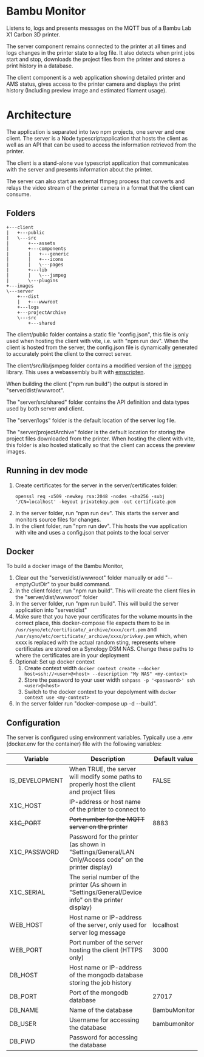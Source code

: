 # Bambu Monitor
Listens to, logs and presents messages on the MQTT bus of a Bambu Lab X1 Carbon 3D printer.

The server component remains connected to the printer at all times and logs changes in the printer state to a log file. It also detects when print jobs start and stop, downloads the project files from the printer and stores a print history in a database.

The client component is a web application showing detailed printer and AMS status, gives access to the printer camera and displays the print history (Including preview image and estimated filament usage).

# Architecture
The application is separated into two npm projects, one server and one client. The server is a Node typescriptapplication that hosts the client as well as an API that can be used to access the information retrieved from the printer.

The client is a stand-alone vue typescript application that communicates with the server and presents information about the printer.

The server can also start an external ffmpeg process that converts and relays the video stream of the printer camera in a format that the client can consume.

## Folders
```
+---client
|   +---public
|   \---src
|       +---assets
|       +---components
|       |   +---generic
|       |   +---icons
|       |   \---pages
|       +---lib
|       |   \---jsmpeg
|       \---plugins
+---images
\---server
    +---dist
    |   +---wwwroot
    +---logs
    +---projectArchive
    \---src
        +---shared
```
The client/public folder contains a static file "config.json", this file is only used when hosting the client with vite, i.e. with "npm run dev". When the client is hosted from the server, the config.json file is dynamically generated to accurately point the client to the correct server.

The client/src/lib/jsmpeg folder contains a modified version of the [jsmpeg](https://github.com/phoboslab/jsmpeg) library. This uses a webassembly built with [emscripten](https://emscripten.org/).

When building the client ("npm run build") the output is stored in "server/dist/wwwroot".

The "server/src/shared" folder contains the API definition and data types used by both server and client.

The "server/logs" folder is the default location of the server log file.

The "server/projectArchive" folder is the default location for storing the project files downloaded from the printer. When hosting the client with vite, this folder is also hosted statically so that the client can access the preview images.

## Running in dev mode
1. Create certificates for the server in the server/certificates folder:
    ```
    openssl req -x509 -newkey rsa:2048 -nodes -sha256 -subj '/CN=localhost' -keyout privatekey.pem -out certificate.pem
    ```
1. In the server folder, run "npm run dev". This starts the server and monitors source files for changes.
1. In the client folder, run "npm run dev". This hosts the vue application with vite and uses a config.json that points to the local server

## Docker
To build a docker image of the Bambu Monitor,
1. Clear out the "server/dist/wwwroot" folder manually or add "--emptyOutDir" to your build command.
1. In the client folder, run "npm run build". This will create the client files in the "server/dist/wwwroot" folder
1. In the server folder, run "npm run build". This will build the server application into "server/dist"
1. Make sure that you have your certificates for the volume mounts in the correct place, this docker-compose file expects them to be in ```/usr/syno/etc/certificate/_archive/xxxx/cert.pem``` and ```/usr/syno/etc/certificate/_archive/xxxx/privkey.pem``` which, when xxxx is replaced with the actual random sting, represents where certificates are stored on a Synology DSM NAS. Change these paths to where the certificates are in your deployment
1. Optional: Set up docker context
    1. Create context width ```docker context create --docker host=ssh://<user>@<host> --description "My NAS" <my-context>```
    1. Store the password to your user width ```sshpass -p '<password>' ssh <user>@<host>```
    1. Switch to the docker context to your depolyment with ```docker context use <my-context>``` 
1. In the server folder run "docker-compose up -d --build". 

## Configuration
The server is configured using environment variables. Typically use a .env (docker.env for the container) file with the following variables:

| Variable       | Description | Default value |
| -------------- | ----------- | ------------- |
| IS_DEVELOPMENT | When TRUE, the server will modify some paths to properly host the client and project files            | FALSE        |
| X1C_HOST       | IP-address or host name of the printer to connect to                                                  |              |
| ~~X1C_PORT~~   | ~~Port number for the MQTT server on the printer~~                                                    | 8883         |
| X1C_PASSWORD   | Password for the printer (as shown in "Settings/General/LAN Only/Access code" on the printer display) |              |
| X1C_SERIAL     | The serial number of the printer (As shown in "Settings/General/Device info" on the printer display)  |              |
| WEB_HOST       | Host name or IP-address of the server, only used for server log message                               | localhost    |
| WEB_PORT       | Port number of the server hosting the client (HTTPS only)                                             | 3000         |
| DB_HOST        | Host name or IP-address of the mongodb database storing the job history                               |              |
| DB_PORT        | Port of the mongodb database                                                                          | 27017        |
| DB_NAME        | Name of the database                                                                                  | BambuMonitor |
| DB_USER        | Username for accessing the database                                                                   | bambumonitor |
| DB_PWD         | Password for accessing the database                                                                   |              |
